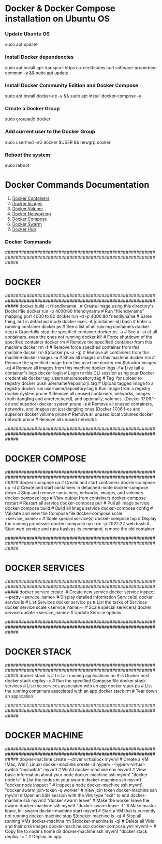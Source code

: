 # Docker & Docker Compose installation on Ubuntu OS

### Update Ubuntu OS

sudo apt update

### Install Docker dependencies

sudo apt install apt-transport-https ca-certificates curl software-properties-common -y && sudo apt update

### Install Docker Community Edition and Docker Compose

sudo apt install docker-ce -y && sudo apt install docker-compose -y

### Create a Docker Group

sudo groupadd docker

### Add current user to the Docker Group

sudo usermod -aG docker $USER && newgrp docker

### Reboot the system

sudo reboot

# Docker Commands Documentation 

1. [Docker Containers](https://github.com/savanarohit/Docker/blob/main/docs/1_Docker_Containers.txt)
2. [Docker Images](https://github.com/savanarohit/Docker/blob/main/docs/2_Docker_Images.txt)
3. [Docker Volume](https://github.com/savanarohit/Docker/blob/main/docs/3_Docker_Volume.txt)
4. [Docker Networking](https://github.com/savanarohit/Docker/blob/main/docs/4_Docker_Networking.txt)
5. [Docker Compose](https://github.com/savanarohit/Docker/blob/main/docs/5_Docker_Compose.txt)
6. [Docker Swarm](https://github.com/savanarohit/Docker/blob/main/docs/6_Docker_Swarm.txt)
7. [Docker Hub](https://github.com/savanarohit/Docker/blob/main/docs/7_Docker_Hub.txt)

### Docker Commands

#####################################################################################################################
# DOCKER
#####################################################################################################################
docker build -t friendlyname .              # Create image using this directory's Dockerfile
docker run -p 4000:80 friendlyname          # Run "friendlyname" mapping port 4000 to 80
docker run -d -p 4000:80 friendlyname       # Same thing, but in detached mode
docker exec -it [container-id] bash         # Enter a running container
docker ps                                   # See a list of all running containers
docker stop <hash>                          # Gracefully stop the specified container
docker ps -a                                # See a list of all containers, even the ones not running
docker kill <hash>                          # Force shutdown of the specified container
docker rm <hash>                            # Remove the specified container from this machine
docker rm -f <hash>                         # Remove force specified container from this machine
docker rm $(docker ps -a -q)                # Remove all containers from this machine
docker images -a                            # Show all images on this machine
docker rmi <imagename>                      # Remove the specified image from this machine
docker rmi $(docker images -q)              # Remove all images from this machine
docker logs <container-id> -f               # Live tail a container's logs
docker login                                # Login to this CLI session using your Docker credentials
docker tag <image> username/repository:tag  # Tag <image> for upload to registry
docker push username/repository:tag         # Upload tagged image to a registry
docker run username/repository:tag          # Run image from a registry
docker system prune                         # Remove all unused containers, networks, images (both dangling and unreferenced), and optionally, volumes. (Docker 17.06.1-ce and superior)
docker system prune -a                      # Remove all unused containers, networks, and images not just dangling ones (Docker 17.06.1-ce and superior)
docker volume prune                         # Remove all unused local volumes
docker network prune                        # Remove all unused networks

#####################################################################################################################
# DOCKER COMPOSE
#####################################################################################################################
docker-compose up                               # Create and start containers
docker-compose up -d                            # Create and start containers in detached mode
docker-compose down                             # Stop and remove containers, networks, images, and volumes
docker-compose logs                             # View output from containers
docker-compose restart                          # Restart all service
docker-compose pull                             # Pull all image service 
docker-compose build                            # Build all image service
docker-compose config                           # Validate and view the Compose file
docker-compose scale <service_name>=<replica>   # Scale special service(s)
docker-compose top                              # Display the running processes
docker-compose run -rm -p 2022:22 web bash      # Start web service and runs bash as its command, remove the old container.

#####################################################################################################################
# DOCKER SERVICES 
#####################################################################################################################
docker service create <options> <image> <command>   # Create new service
docker service inspect --pretty <service_name>      # Display detailed information Service(s)
docker service ls                                   # List Services
docker service ps                                   # List the tasks of Services
docker service scale <service_name>=<replica>       # Scale special service(s)
docker service update <options> <service_name>      # Update Service options

#####################################################################################################################
# DOCKER STACK 
#####################################################################################################################
docker stack ls                                 # List all running applications on this Docker host
docker stack deploy -c <composefile> <appname>  # Run the specified Compose file
docker stack services <appname>                 # List the services associated with an app
docker stack ps <appname>                       # List the running containers associated with an app
docker stack rm <appname>                       # Tear down an application

#####################################################################################################################
# DOCKER MACHINE
#####################################################################################################################
docker-machine create --driver virtualbox myvm1                           # Create a VM (Mac, Win7, Linux)
docker-machine create -d hyperv --hyperv-virtual-switch "myswitch" myvm1  # Win10
docker-machine env myvm1                                                  # View basic information about your node
docker-machine ssh myvm1 "docker node ls"                                 # List the nodes in your swarm
docker-machine ssh myvm1 "docker node inspect <node ID>"                  # Inspect a node
docker-machine ssh myvm1 "docker swarm join-token -q worker"              # View join token
docker-machine ssh myvm1                                                  # Open an SSH session with the VM; type "exit" to end
docker-machine ssh myvm2 "docker swarm leave"                             # Make the worker leave the swarm
docker-machine ssh myvm1 "docker swarm leave -f"                          # Make master leave, kill swarm
docker-machine start myvm1                                                # Start a VM that is currently not running
docker-machine stop $(docker-machine ls -q)                               # Stop all running VMs
docker-machine rm $(docker-machine ls -q)                                 # Delete all VMs and their disk images
docker-machine scp docker-compose.yml myvm1:~                             # Copy file to node's home dir
docker-machine ssh myvm1 "docker stack deploy -c <file> <app>"            # Deploy an app






